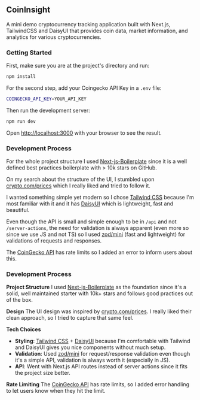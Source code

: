 ## CoinInsight

A mini demo cryptocurrency tracking application built with Next.js, TailwindCSS and DaisyUI that provides coin data, market information, and analytics for various cryptocurrencies.

### Getting Started

First, make sure you are at the project's directory and run:

```bash
npm install
```

For the second step, add your Coingecko API Key in a `.env` file:

```bash
COINGECKO_API_KEY=YOUR_API_KEY
```

Then run the development server:

```bash
npm run dev
```

Open [http://localhost:3000](http://localhost:3000) with your browser to see the result.

### Development Process

For the whole project structure I used [Next-js-Boilerplate](https://github.com/ixartz/Next-js-Boilerplate) since it is a well defined best practices boilerplate with > 10k stars on GitHub.

On my search about the structure of the UI, I stumbled upon [crypto.com/prices](https://crypto.com/prices) which I really liked and tried to follow it.

I wanted something simple yet modern so I chose [Tailwind CSS](https://tailwindcss.com/) because I'm most familiar with it and it has [DaisyUI](https://daisyui.com/) which is lightweight, fast and beautiful.

Even though the API is small and simple enough to be in `/api` and not `/server-actions`, the need for validation is always apparent (even more so since we use JS and not TS) so I used [zod/mini](https://zod.dev/packages/mini) (fast and lightweight) for validations of requests and responses.

The [CoinGecko API](https://coingecko.com/api) has rate limits so I added an error to inform users about this.

### Development Process

**Project Structure**
I used [Next-js-Boilerplate](https://github.com/ixartz/Next-js-Boilerplate) as the foundation since it's a solid, well maintained starter with 10k+ stars and follows good practices out of the box.

**Design**
The UI design was inspired by [crypto.com/prices](https://crypto.com/prices). I really liked their clean approach, so I tried to capture that same feel.

**Tech Choices**

- **Styling**: [Tailwind CSS](https://tailwindcss.com/) + [DaisyUI](https://daisyui.com/) because I'm comfortable with Tailwind and DaisyUI gives you nice components without much setup.
- **Validation**: Used [zod/mini](https://zod.dev/packages/mini) for request/response validation even though it's a simple API, validation is always worth it (especially in JS).
- **API**: Went with Next.js API routes instead of server actions since it fits the project size better.

**Rate Limiting**
The [CoinGecko API](https://coingecko.com/api) has rate limits, so I added error handling to let users know when they hit the limit.
